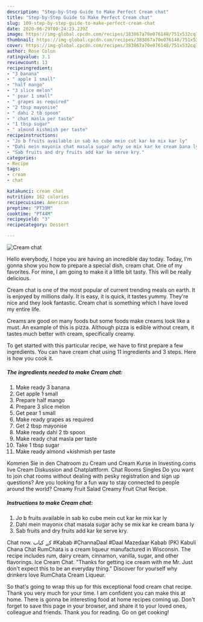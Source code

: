 ```yaml
---
description: "Step-by-Step Guide to Make Perfect Cream chat"
title: "Step-by-Step Guide to Make Perfect Cream chat"
slug: 109-step-by-step-guide-to-make-perfect-cream-chat
date: 2020-06-29T00:24:23.239Z
image: https://img-global.cpcdn.com/recipes/383867a70e076148/751x532cq70/cream-chat-recipe-main-photo.jpg
thumbnail: https://img-global.cpcdn.com/recipes/383867a70e076148/751x532cq70/cream-chat-recipe-main-photo.jpg
cover: https://img-global.cpcdn.com/recipes/383867a70e076148/751x532cq70/cream-chat-recipe-main-photo.jpg
author: Rose Colon
ratingvalue: 3.1
reviewcount: 13
recipeingredient:
- "3 banana"
- " apple 1 small"
- "half mango"
- "3 slice melon"
- " pear 1 small"
- " grapes as required"
- "2 tbsp mayonise"
- " dahi 2 tb spoon"
- " chat masla per taste"
- "1 tbsp sugar"
- " almond kishmish per taste"
recipeinstructions:
- "Jo b fruits available in sab ko cube mein cut kar ke mix kar ly"
- "Dahi mein mayonix chat masala sugar achy se mix kar ke cream bana ly"
- "Sab fruits and dry fruits add kar ke serve kry."
categories:
- Recipe
tags:
- cream
- chat

katakunci: cream chat 
nutrition: 162 calories
recipecuisine: American
preptime: "PT39M"
cooktime: "PT44M"
recipeyield: "3"
recipecategory: Dessert

---
```



![Cream chat](https://img-global.cpcdn.com/recipes/383867a70e076148/751x532cq70/cream-chat-recipe-main-photo.jpg)

Hello everybody, I hope you are having an incredible day today. Today, I'm gonna show you how to prepare a special dish, cream chat. One of my favorites. For mine, I am going to make it a little bit tasty. This will be really delicious.

Cream chat is one of the most popular of current trending meals on earth. It is enjoyed by millions daily. It is easy, it is quick, it tastes yummy. They're nice and they look fantastic. Cream chat is something which I have loved my entire life.

Creams are good on many foods but some foods make creams look like a must. An example of this is pizza. Although pizza is edible without cream, it tastes much better with cream, specifically creamy.


To get started with this particular recipe, we have to first prepare a few ingredients. You can have cream chat using 11 ingredients and 3 steps. Here is how you cook it.

<!--inarticleads1-->

##### The ingredients needed to make Cream chat:

1. Make ready 3 banana
1. Get  apple 1 small
1. Prepare half mango
1. Prepare 3 slice melon
1. Get  pear 1 small
1. Make ready  grapes as required
1. Get 2 tbsp mayonise
1. Make ready  dahi 2 tb spoon
1. Make ready  chat masla per taste
1. Take 1 tbsp sugar
1. Make ready  almond +kishmish per taste


Kommen Sie in den Chatroom zu Cream und Cream Kurse in Investing.coms live Cream Diskussion and Chatplattform. Chat Rooms Singles Do you want to join chat rooms without dealing with pesky registration and sign up questions? Are you looking for a fun way to stay connected to people around the world? Creamy Fruit Salad Creamy Fruit Chat Recipe. 

<!--inarticleads2-->

##### Instructions to make Cream chat:

1. Jo b fruits available in sab ko cube mein cut kar ke mix kar ly
1. Dahi mein mayonix chat masala sugar achy se mix kar ke cream bana ly
1. Sab fruits and dry fruits add kar ke serve kry.


Chat now. کے کباب #Kabab #ChannaDaal #Daal Mazedaar Kabab (PK) Kabuli Chana Chat RumChata is a cream liqueur manufactured in Wisconsin. The recipe includes rum, dairy cream, cinnamon, vanilla, sugar, and other flavorings. Ice Cream Chat. &#34;Thanks for getting ice cream with me Mr. Just don&#39;t expect this to be an everyday thing.&#34; Discover for yourself why drinkers love RumChata Cream Liqueur. 

So that's going to wrap this up for this exceptional food cream chat recipe. Thank you very much for your time. I am confident you can make this at home. There is gonna be interesting food at home recipes coming up. Don't forget to save this page in your browser, and share it to your loved ones, colleague and friends. Thank you for reading. Go on get cooking!
